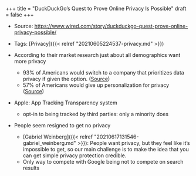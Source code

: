+++
title = "DuckDuckGo’s Quest to Prove Online Privacy Is Possible"
draft = false
+++

-   Source:  <https://www.wired.com/story/duckduckgo-quest-prove-online-privacy-possible/>
-   Tags: [Privacy]({{< relref "20210605224537-privacy.md" >}})

-   According to their market research just about all demographics want more privacy
    -   93% of Americans would switch to a company that prioritizes data privacy if given the option. ([Source](https://www.datocms-assets.com/16414/1597294492-transcenddataprivacyfeedbackloop-2020.pdf))
    -   57% of Americans would give up personalization for privacy ([Source](http://www.conference-board.org/press/data-privacy-survey-nov2020))
-   Apple: App Tracking Transparency system
    -   opt-in to being tracked by third parties: only a minority does

-   People seem resigned to get no privacy
    -   [Gabriel Weinberg]({{< relref "20210617131546-gabriel_weinberg.md" >}}): People want privacy, but they feel like it’s impossible to get, so our main challenge is to make the idea that you can get simple privacy protection credible.
    -   Only way to compete with Google being not to compete on search results
